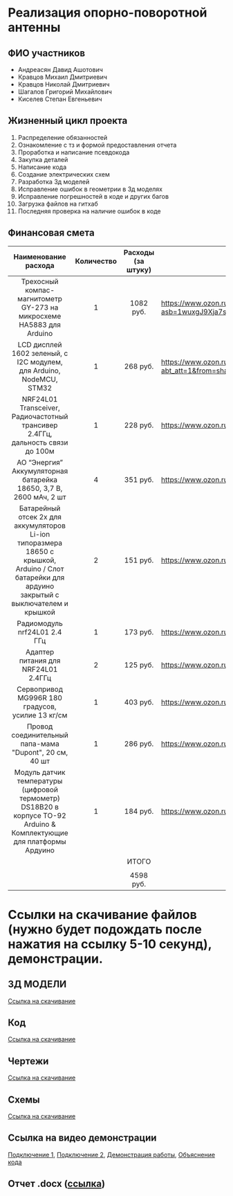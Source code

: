 # Реализация опорно-поворотной антенны

## ФИО участников

- Андреасян Давид Ашотович
- Кравцов Михаил Дмитриевич
- Кравцов Николай Дмитриевич
- Шагалов Григорий Михайлович
- Киселев Степан Евгеньевич

## Жизненный цикл проекта

1) Распределение обязанностей
2) Ознакомление с тз и формой предоставления отчета
3) Проработка и написание псевдокода
4) Закупка деталей
5) Написание кода
6) Создание электрических схем
7) Разработка 3д моделей
8) Исправление ошибок в геометрии в 3д моделях
9) Исправление погрешностей в коде и других багов
10) Загрузка файлов на гитхаб
11) Последняя проверка на наличие ошибок в коде

## Финансовая смета

| Наименование расхода | Количество | Расходы (за штуку) | Ссылка |
| :----------------: | :------: | :----: | -- |
| Трехосный компас-магнитометр GY-273 на микросхеме HA5883 для Arduino        |  1  | 1082 руб. | https://www.ozon.ru/product/trehosnyy-kompas-magnitometr-gy-273-na-mikrosheme-ha5883-dlya-arduino-1332794442/?asb=1wuxgJ9Xja7sG%252B7Oi%252FAwKsKvsYTOkbyrNu5EmjSFE9I%253D&asb2=LYTk1LnXhv6UjxjMzFZnMHsOqVgnrzxalFLEdnqV8mTc6WM0eBRS3JTy0XPKf7UAlHbvUbsaNXnt54Ygf7EXXQ&avtc=1&avte=4&avts=1736945743&keywords=HMC5883L |
| LCD дисплей 1602 зеленый, с I2C модулем, для Arduino, NodeMCU, STM32           |  1  | 268 руб. | https://www.ozon.ru/product/lcd-displey-1602-zelenyy-s-i2c-modulem-dlya-arduino-nodemcu-stm32-1538752524/?abt_att=1&from=share_android&origin_referer=github.com&utm_campaign=productpage_link&utm_medium=share_button&utm_source=smm |
| NRF24L01 Transceiver, Радиочастотный трансивер 2.4ГГц, дальность связи до 100м    |  1  | 228 руб. | https://www.ozon.ru/product/nrf24l01-transceiver-radiochastotnyy-transiver-2-4ggts-dalnost-svyazi-do-100m-1043208008/ |
| АО “Энергия” Аккумуляторная батарейка 18650, 3,7 В, 2600 мАч, 2 шт |  4  | 351 руб. | https://www.ozon.ru/product/ao-energiya-akkumulyatornaya-batareyka-18650-3-7-v-2600-mach-2-sht-1712875143/?oos_search=false |
| Батарейный отсек 2х для аккумуляторов Li-ion типоразмера 18650 с крышкой, Arduino / Слот батарейки для ардуино закрытый с выключателем и крышкой |  2  | 151 руб. | https://www.ozon.ru/product/batareynyy-otsek-2h-dlya-akkumulyatorov-li-ion-tiporazmera-18650-s-kryshkoy-arduino-slot-930989918/ |
| Радиомодуль nrf24L01 2.4 ГГц | 1 | 173 руб. | https://www.ozon.ru/product/radiomodul-nrf24l01-2-4-ggts-1420337483/?avtc=1&avte=4&avts=1738949952 |
| Адаптер питания для NRF24L01 2.4ГГц | 2 | 125 руб. | https://www.ozon.ru/product/adapter-pitaniya-dlya-nrf24l01-2-4ggts-1420340916/?avtc=1&avte=4&avts=1738949952 |
| Сервопривод MG996R 180 градусов, усилие 13 кг/см | 1 | 403 руб. | https://www.ozon.ru/product/servoprivod-mg996r-180-gradusov-usilie-13-kg-sm-1246243288/?avtc=1&avte=4&avts=1738949952 |
| Провод соединительный папа-мама "Dupont", 20 см, 40 шт | 1 | 286 руб. | https://www.ozon.ru/product/provod-soedinitelnyy-papa-mama-dupont-20-sm-40-sht-832392576/?avtc=1&avte=4&avts=1738949952 |
| Модуль датчик температуры (цифровой термометр) DS18B20 в корпусе TO-92 Arduino & Комплектующие для платформы Ардуино | 1 | 184 руб. | https://www.ozon.ru/product/modul-datchik-temperatury-tsifrovoy-termometr-ds18b20-v-korpuse-to-92-arduino-komplektuyushchie-dlya-522731862/?avtc=1&avte=4&avts=1738949952 |
| | | ИТОГО | |
| | | | |
| | | 4598 руб. | |


# Ссылки на скачивание файлов (нужно будет подождать после нажатия на ссылку 5-10 секунд), демонстрации.


## 3Д МОДЕЛИ

[Ссылка на скачивание](https://download-directory.github.io/?url=https%3A%2F%2Fgithub.com%2FKolya080808%2Fpredprof%2Ftree%2Fmain%2F3d_model)

## Код

[Ссылка на скачивание](https://download-directory.github.io/?url=https%3A%2F%2Fgithub.com%2FKolya080808%2Fpredprof%2Ftree%2Fmain%2Fcode)

## Чертежи

[Ссылка на скачивание](https://download-directory.github.io/?url=https%3A%2F%2Fgithub.com%2FKolya080808%2Fpredprof%2Ftree%2Fmain%2Fimages)

## Схемы

[Ссылка на скачивание](https://download-directory.github.io/?url=https%3A%2F%2Fgithub.com%2FKolya080808%2Fpredprof%2Ftree%2Fmain%2Fschemes)

## Ссылка на видео демонстрации

[Подключение 1](https://rutube.ru/video/4a0eeac473d98cd3b17d16f6c6f41e33/), [Подключение 2](https://rutube.ru/video/2dea4a91a3a1e4dbda1cc624d5fb746f/), [Демонстрация работы](https://rutube.ru/video/private/c137d8dedfc0e87c36acab2b37fdc1ec/?p=GQHwaLZkdyCRo_W87I1YkA), [Объяснение кода]()

## Отчет .docx ([ссылка](https://github.com/Kolya080808/predprof/blob/main/Converted.docx))
